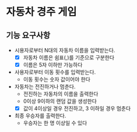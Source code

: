 # 자동차 경주 게임
## 기능 요구사항
- 시용자로부터 N대의 자동차 이름을 입력받는다.
  - [x] 자동차 이름은 쉼표(,)를 기준으로 구분한다 
  - [x] 이름은 5자 이하만 가능하다
- 사용자로부터 이동 횟수를 입력받는다.
  - 이동 횟수는 숫자 값이어야 한다
- 자동차는 전진하거나 멈춘다.
  - 전진하는 자동차의 이름을 출력한다
  - 0이상 9이하의 랜덤 값을 생성한다
  - [x] 값이 4이상일 경우 전진하고, 3 이하일 경우 멈춘다
- 최종 우승자를 출력한다.
  - 우승자는 한 명 이상일 수 있다